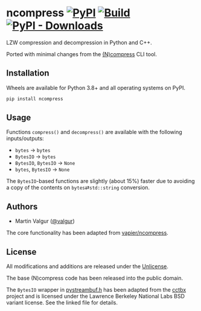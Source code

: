# ncompress [![PyPI](https://img.shields.io/pypi/v/ncompress)](https://pypi.org/project/ncompress/) [![Build](https://github.com/valgur/velodyne_decoder/actions/workflows/build.yml/badge.svg?event=push)](https://github.com/valgur/velodyne_decoder/actions/workflows/build.yml) [![PyPI - Downloads](https://img.shields.io/pypi/dm/ncompress)](https://pypistats.org/packages/ncompress)

LZW compression and decompression in Python and C++.

Ported with minimal changes from the [(N)compress](https://github.com/vapier/ncompress) CLI tool.

## Installation

Wheels are available for Python 3.8+ and all operating systems on PyPI.

```bash
pip install ncompress
```

## Usage

Functions `compress()` and `decompress()` are available with the following inputs/outputs:

* `bytes` → `bytes`
* `BytesIO` → `bytes`
* `BytesIO`, `BytesIO` → `None`
* `bytes`, `BytesIO` → `None`

The `BytesIO`-based functions are slightly (about 15%) faster due to avoiding a copy of the contents on `bytes`⇄`std::string` conversion.

## Authors

* Martin Valgur ([@valgur](https://github.com/valgur))

The core functionality has been adapted from [vapier/ncompress](https://github.com/vapier/ncompress).

## License

All modifications and additions are released under the [Unlicense](LICENSE).

The base (N)compress code has been released into the public domain.

The `BytesIO` wrapper in [pystreambuf.h](src/pystreambuf.h) has been adapted from the [cctbx](https://github.com/cctbx/cctbx_project) project and is licensed under the Lawrence Berkeley National Labs BSD variant license.
See the linked file for details.
